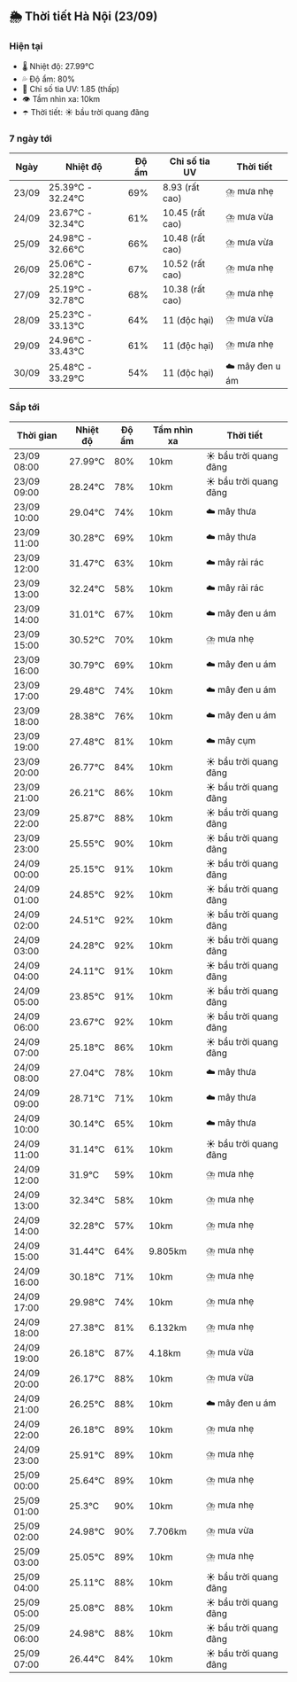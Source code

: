 ## 🌦️ Thời tiết Hà Nội (23/09)

### Hiện tại

- 🌡️ Nhiệt độ: 27.99℃
- 💦 Độ ẩm: 80%
- 🌟 Chỉ số tia UV: 1.85 (thấp)
- 👁️ Tầm nhìn xa: 10km
- ☂️ Thời tiết: ☀️ bầu trời quang đãng

### 7 ngày tới

| Ngày | Nhiệt độ | Độ ẩm | Chỉ số tia UV | Thời tiết |
| --- | --- | --- | --- | --- |
| 23/09 | 25.39℃ - 32.24℃ | 69% | 8.93 (rất cao) | ⛈️ mưa nhẹ |
| 24/09 | 23.67℃ - 32.34℃ | 61% | 10.45 (rất cao) | ⛈️ mưa vừa |
| 25/09 | 24.98℃ - 32.66℃ | 66% | 10.48 (rất cao) | ⛈️ mưa vừa |
| 26/09 | 25.06℃ - 32.28℃ | 67% | 10.52 (rất cao) | ⛈️ mưa nhẹ |
| 27/09 | 25.19℃ - 32.78℃ | 68% | 10.38 (rất cao) | ⛈️ mưa nhẹ |
| 28/09 | 25.23℃ - 33.13℃ | 64% | 11 (độc hại) | ⛈️ mưa vừa |
| 29/09 | 24.96℃ - 33.43℃ | 61% | 11 (độc hại) | ⛈️ mưa nhẹ |
| 30/09 | 25.48℃ - 33.29℃ | 54% | 11 (độc hại) | ☁️ mây đen u ám |

### Sắp tới

| Thời gian | Nhiệt độ | Độ ẩm | Tầm nhìn xa | Thời tiết |
| --- | --- | --- | --- | --- |
| 23/09 08:00 | 27.99℃ | 80% | 10km | ☀️ bầu trời quang đãng |
| 23/09 09:00 | 28.24℃ | 78% | 10km | ☀️ bầu trời quang đãng |
| 23/09 10:00 | 29.04℃ | 74% | 10km | ☁️ mây thưa |
| 23/09 11:00 | 30.28℃ | 69% | 10km | ☁️ mây thưa |
| 23/09 12:00 | 31.47℃ | 63% | 10km | ☁️ mây rải rác |
| 23/09 13:00 | 32.24℃ | 58% | 10km | ☁️ mây rải rác |
| 23/09 14:00 | 31.01℃ | 67% | 10km | ☁️ mây đen u ám |
| 23/09 15:00 | 30.52℃ | 70% | 10km | ⛈️ mưa nhẹ |
| 23/09 16:00 | 30.79℃ | 69% | 10km | ☁️ mây đen u ám |
| 23/09 17:00 | 29.48℃ | 74% | 10km | ☁️ mây đen u ám |
| 23/09 18:00 | 28.38℃ | 76% | 10km | ☁️ mây đen u ám |
| 23/09 19:00 | 27.48℃ | 81% | 10km | ☁️ mây cụm |
| 23/09 20:00 | 26.77℃ | 84% | 10km | ☀️ bầu trời quang đãng |
| 23/09 21:00 | 26.21℃ | 86% | 10km | ☀️ bầu trời quang đãng |
| 23/09 22:00 | 25.87℃ | 88% | 10km | ☀️ bầu trời quang đãng |
| 23/09 23:00 | 25.55℃ | 90% | 10km | ☀️ bầu trời quang đãng |
| 24/09 00:00 | 25.15℃ | 91% | 10km | ☀️ bầu trời quang đãng |
| 24/09 01:00 | 24.85℃ | 92% | 10km | ☀️ bầu trời quang đãng |
| 24/09 02:00 | 24.51℃ | 92% | 10km | ☀️ bầu trời quang đãng |
| 24/09 03:00 | 24.28℃ | 92% | 10km | ☀️ bầu trời quang đãng |
| 24/09 04:00 | 24.11℃ | 91% | 10km | ☀️ bầu trời quang đãng |
| 24/09 05:00 | 23.85℃ | 91% | 10km | ☀️ bầu trời quang đãng |
| 24/09 06:00 | 23.67℃ | 92% | 10km | ☀️ bầu trời quang đãng |
| 24/09 07:00 | 25.18℃ | 86% | 10km | ☀️ bầu trời quang đãng |
| 24/09 08:00 | 27.04℃ | 78% | 10km | ☁️ mây thưa |
| 24/09 09:00 | 28.71℃ | 71% | 10km | ☁️ mây thưa |
| 24/09 10:00 | 30.14℃ | 65% | 10km | ☁️ mây thưa |
| 24/09 11:00 | 31.14℃ | 61% | 10km | ☀️ bầu trời quang đãng |
| 24/09 12:00 | 31.9℃ | 59% | 10km | ⛈️ mưa nhẹ |
| 24/09 13:00 | 32.34℃ | 58% | 10km | ⛈️ mưa nhẹ |
| 24/09 14:00 | 32.28℃ | 57% | 10km | ⛈️ mưa nhẹ |
| 24/09 15:00 | 31.44℃ | 64% | 9.805km | ⛈️ mưa nhẹ |
| 24/09 16:00 | 30.18℃ | 71% | 10km | ⛈️ mưa nhẹ |
| 24/09 17:00 | 29.98℃ | 74% | 10km | ⛈️ mưa nhẹ |
| 24/09 18:00 | 27.38℃ | 81% | 6.132km | ⛈️ mưa nhẹ |
| 24/09 19:00 | 26.18℃ | 87% | 4.18km | ⛈️ mưa vừa |
| 24/09 20:00 | 26.17℃ | 88% | 10km | ⛈️ mưa vừa |
| 24/09 21:00 | 26.25℃ | 88% | 10km | ☁️ mây đen u ám |
| 24/09 22:00 | 26.18℃ | 89% | 10km | ⛈️ mưa nhẹ |
| 24/09 23:00 | 25.91℃ | 89% | 10km | ⛈️ mưa nhẹ |
| 25/09 00:00 | 25.64℃ | 89% | 10km | ⛈️ mưa nhẹ |
| 25/09 01:00 | 25.3℃ | 90% | 10km | ⛈️ mưa nhẹ |
| 25/09 02:00 | 24.98℃ | 90% | 7.706km | ⛈️ mưa vừa |
| 25/09 03:00 | 25.05℃ | 89% | 10km | ⛈️ mưa nhẹ |
| 25/09 04:00 | 25.11℃ | 88% | 10km | ☀️ bầu trời quang đãng |
| 25/09 05:00 | 25.08℃ | 88% | 10km | ☀️ bầu trời quang đãng |
| 25/09 06:00 | 24.98℃ | 88% | 10km | ☀️ bầu trời quang đãng |
| 25/09 07:00 | 26.44℃ | 84% | 10km | ☀️ bầu trời quang đãng |
